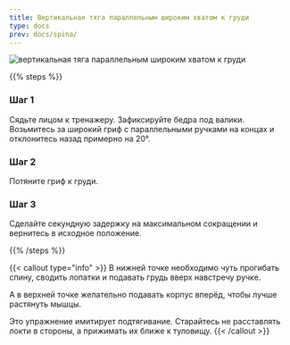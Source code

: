 ```yaml
---
title: Вертикальная тяга параллельным широким хватом к груди 
type: docs
prev: docs/spina/
---
```

![вертикальная тяга параллельным широким хватом к груди](https://github.com/user-attachments/assets/25269bc5-8f19-4786-9518-f14e173ff836)



{{% steps %}}

### Шаг 1
Сядьте лицом к тренажеру.
Зафиксируйте бедра под валики.
Возьмитесь за широкий гриф с параллельными ручками на концах и отклонитесь назад примерно на
20°.

### Шаг 2
Потяните гриф к груди.

### Шаг 3
Сделайте секундную задержку на максимальном сокращении и вернитесь в исходное положение.

{{% /steps %}}

{{< callout type="info" >}}
В нижней точке необходимо чуть прогибать спину, сводить лопатки и подавать грудь вверх навстречу ручке.

А в верхней точке желательно подавать корпус вперёд, чтобы лучше растянуть мышцы.

Это упражнение имитирует подтягивание. Старайтесь не расставлять локти в стороны, а прижимать их ближе к туловищу. 
{{< /callout >}}
